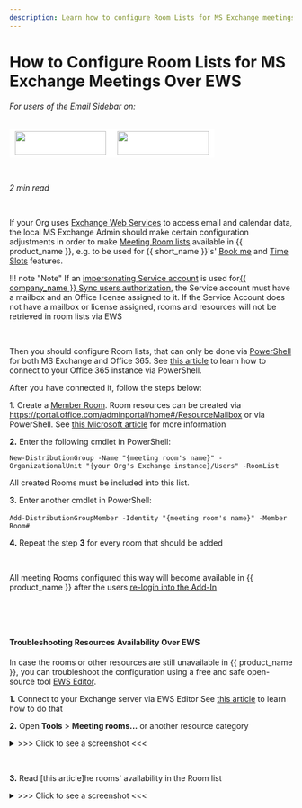 ```yaml
---
description: Learn how to configure Room Lists for MS Exchange meetings over EWS
---
```

# How to Configure Room Lists for MS Exchange Meetings Over EWS  
  

<i>For users of the Email Sidebar on:</i><br><br>
<div class="container" style="display: inline-block; height: 42px; width: 162px; padding: 5px 10px; background-color: #fff;"><img src="https://revenuegrid.com/revenue-inbox/wp-content/uploads/Exchange1.svg" style="height: 100%; object-fit: contain; vertical-align: middle;"></div><div class="container" style="display: inline-block; height: 42px; width: 163px; padding: 5px 10px; background-color: #fff;"><img src="https://revenuegrid.com/revenue-inbox/wp-content/uploads/Office365.svg" style="height: 100%; object-fit: contain; vertical-align: middle;"></div>

&nbsp;

*2 min read*  

<!-- ShareThis BEGIN --> 
<div class="addthis_inline_share_toolbox"></div>
<!-- End ShareThis --> 

&nbsp;

If your Org uses [Exchange Web Services](https://docs.microsoft.com/en-us/exchange/client-developer/exchange-web-services/start-using-web-services-in-exchange) to access email and calendar data, the local MS Exchange Admin should make certain configuration adjustments in order to make [Meeting Room lists](https://docs.microsoft.com/en-us/exchange/recipients/room-mailboxes?view=exchserver-2019) available in {{ product_name }}, e.g. to be used for {{ short_name }}'s' [Book me](../Sharing-Calendar-Availability-(Adaptive-view)/) and [Time Slots](../How-to-Send-Meeting-Time-Slots-(Adaptive-view)/) features.

!!! note "Note"
    If an [impersonating Service account](../Setting-Up-Impersonated-Access-and-Configuring-Mailbox-Access-for-Organizations-and-Users/) is used for[{{ company_name }} Sync users authorization](../Email-Integration-Full-Deployment-Scenarios/), the Service account must have a mailbox and an Office license assigned to it. If the Service Account does not have a mailbox or license assigned, rooms and resources will not be retrieved in room lists via EWS 

&nbsp;



Then you should configure Room lists, that can only be done via [PowerShell](https://docs.microsoft.com/en-us/powershell/exchange/?view=exchange-ps) for both MS Exchange and Office 365. See [this article](https://technet.microsoft.com/en-us/library/jj984289(v=exchg.160).aspx) to learn how to connect to your Office 365 instance via PowerShell.

After you have connected it, follow the steps below:

1\. Create a [Member Room](https://docs.microsoft.com/en-us/powershell/module/exchange/add-distributiongroupmember?view=exchange-ps). Room resources can be created via <https://portal.office.com/adminportal/home#/ResourceMailbox> or via PowerShell. See [this Microsoft article](https://docs.microsoft.com/en-us/exchange/recipients/room-mailboxes?view=exchserver-2019) for more information  

**2\.** Enter the following cmdlet in PowerShell:  

   ``New-DistributionGroup -Name "{meeting room's name}" -OrganizationalUnit "{your Org's Exchange instance}/Users" -RoomList``

All created Rooms must be included into this list.  

**3\.** Enter another cmdlet in PowerShell:  

​    ``Add-DistributionGroupMember -Identity "{meeting room's name}" -Member Room#``

**4\.** Repeat the step **3** for every room that should be added  

&nbsp;

All meeting Rooms configured this way will become available in {{ product_name }} after the users [re-login into the Add-In](../How-to-Install-and-Run-the-Solution-all-configurations/#ii_rg_email_sidebar_logon)  

&nbsp;

&nbsp;

#### Troubleshooting Resources Availability Over EWS

In case the rooms or other resources are still unavailable in {{ product_name }}, you can troubleshoot the configuration using a free and safe open-source tool [EWS Editor](https://github.com/dseph/EwsEditor/releases/tag/1.21).

**1\.** Connect to your Exchange server via EWS Editor See [this article](https://techcommunity.microsoft.com/t5/exchange/how-to-troubleshoot-ews-connection-issues-using-ews-editor/m-p/1567393) to learn how to do that

**2\.** Open **Tools** > **Meeting rooms...** or another resource category

<details><summary> >>> Click to see a screenshot <<< </summary>
<p><img src="..\..\assets\images\Configuration-&-Settings\Admin-Settings-&-Actions\Rooms\EWS_editor_2.png">
</p></details>

&nbsp;

**3\.** Read [this article]he rooms' availability in the Room list

<details><summary> >>> Click to see a screenshot <<< </summary>
<p><img src="..\..\assets\images\Configuration-&-Settings\Admin-Settings-&-Actions\Rooms\EWS_editor_1.png" class="minimized">
</p></details>



&#160;
 &#160;



